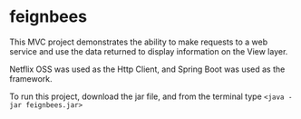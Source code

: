 # feignbees

This MVC project demonstrates the ability to make requests to a web service and use the data returned to display 
information on the View layer.


Netflix OSS was used as the Http Client, and Spring Boot was used as the framework.


To run this project, download the jar file, and from the terminal type `<java -jar feignbees.jar>`

